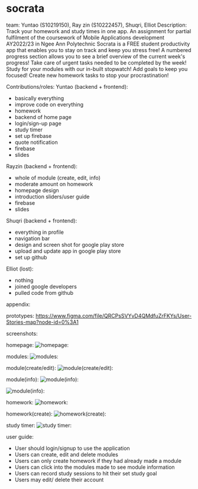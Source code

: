 # socrata

team: Yuntao (S10219150), Ray zin (S10222457), Shuqri, Elliot
Description:
Track your homework and study times in one app.
An assignment for partial fulfilment of the coursework of Mobile Applications development AY2022/23 in Ngee Ann Polytechnic
Socrata is a FREE student productivity app that enables you to stay on track and keep you stress free!
A numbered progress section allows you to see a brief overview of the current week's progress! Take care of urgent tasks needed to be completed by the week!
Study for your modules with our in-built stopwatch! Add goals to keep you focused!
Create new homework tasks to stop your procrastination!

Contributions/roles:
Yuntao (backend + frontend): 
- basically everything 
- improve code on everything
- homework 
- backend of home page 
- login/sign-up page
- study timer
- set up firebase
- quote notification
- firebase
- slides

Rayzin (backend + frontend): 
- whole of module (create, edit, info)
- moderate amount on homework
- homepage design
- introduction sliders/user guide
- firebase
- slides

Shuqri (backend + frontend): 
- everything in profile
- navigation bar
- design and screen shot for google play store
- upload and update app in google play store
- set up github

Elliot (lost): 
- nothing
- joined google developers
- pulled code from github



appendix:

prototypes:
https://www.figma.com/file/QRCPsSVYvD4QMdfuZrFKYs/User-Stories-map?node-id=0%3A1

screenshots:

homepage:
![homepage:](https://user-images.githubusercontent.com/94064635/175819023-32f4a4f4-874e-4299-9f64-78711d0e7970.png)

modules:
![modules:](https://user-images.githubusercontent.com/94064635/175819061-c4b70ec3-ac1b-42c8-9e68-92ba7fdeba65.png)

module(create/edit):
![module(create/edit):](https://user-images.githubusercontent.com/94064635/175819080-d08cbfff-4935-4b99-a5e3-2926150a3606.png)

module(info):
![module(info):](https://user-images.githubusercontent.com/94064635/175819124-dc93d02e-a708-4368-a553-2a8953ee3c99.png)


![module(info):](https://user-images.githubusercontent.com/94064635/175819127-22c78a63-2093-4107-8e7b-aa48956d4f6d.png)


homework:
![homework:](https://user-images.githubusercontent.com/94064635/175819138-9a7cf630-7eb4-40e0-89be-77b92a745c5a.png)

homework(create):
![homework(create):](https://user-images.githubusercontent.com/94064635/175819147-c83a872f-e183-4ee5-ac26-e1325fdb35ab.png)


study timer:
![study timer:](https://user-images.githubusercontent.com/94064635/175819172-b55571ea-60f9-4fa7-8a10-921935543951.png)

user guide:

- User should login/signup to use the application
- Users can create, edit and delete modules
- Users can only create homework if they had already made a module
- Users can click into the modules made to see module information
- Users can record study sessions to hit their set study goal
- Users may edit/ delete their account
